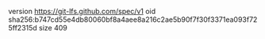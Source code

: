 version https://git-lfs.github.com/spec/v1
oid sha256:b747cd55e4db80060bf8a4aee8a216c2ae5b90f7f30f3371ea093f725ff2315d
size 409
